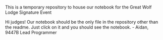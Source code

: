 This is a temporary repository to house our notebook for the Great Wolf Lodge Signature Event

Hi judges! Our notebook should be the only file in the repository other than the readme. Just click on it and you should see the notebook. 
                                                               - Aidan, 9447B Lead Programmer
